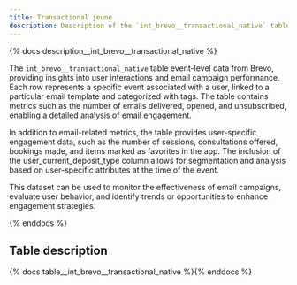 ```yaml
---
title: Transactional jeune
description: Description of the `int_brevo__transactional_native` table.
---
```


{% docs description__int_brevo__transactional_native %}

The `int_brevo__transactional_native` table event-level data from Brevo, providing insights into user interactions and email campaign performance. Each row represents a specific event associated with a user, linked to a particular email template and categorized with tags. The table contains metrics such as the number of emails delivered, opened, and unsubscribed, enabling a detailed analysis of email engagement.

In addition to email-related metrics, the table provides user-specific engagement data, such as the number of sessions, consultations offered, bookings made, and items marked as favorites in the app. The inclusion of the user_current_deposit_type column allows for segmentation and analysis based on user-specific attributes at the time of the event.

This dataset can be used to monitor the effectiveness of email campaigns, evaluate user behavior, and identify trends or opportunities to enhance engagement strategies.

{% enddocs %}

## Table description

{% docs table__int_brevo__transactional_native %}{% enddocs %}
